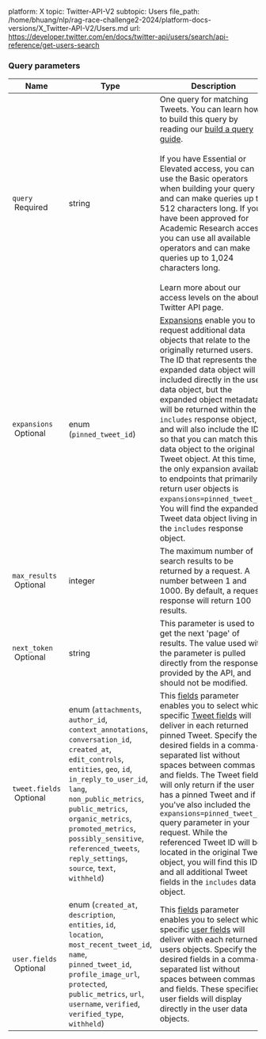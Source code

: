 platform: X
topic: Twitter-API-V2
subtopic: Users
file_path: /home/bhuang/nlp/rag-race-challenge2-2024/platform-docs-versions/X_Twitter-API-V2/Users.md
url: https://developer.twitter.com/en/docs/twitter-api/users/search/api-reference/get-users-search


### Query parameters

| Name | Type | Description |
| --- | --- | --- |
| `query`  <br> Required | string | One query for matching Tweets. You can learn how to build this query by reading our [build a query guide](https://developer.twitter.com/en/docs/twitter-api/tweets/search/integrate/build-a-query).  <br>  <br>If you have Essential or Elevated access, you can use the Basic operators when building your query and can make queries up to 512 characters long. If you have been approved for Academic Research access, you can use all available operators and can make queries up to 1,024 characters long.  <br>  <br>Learn more about our access levels on the about Twitter API page. |
| `expansions`  <br> Optional | enum (`pinned_tweet_id`) | [Expansions](https://developer.twitter.com/en/docs/twitter-api/expansions) enable you to request additional data objects that relate to the originally returned users. The ID that represents the expanded data object will be included directly in the user data object, but the expanded object metadata will be returned within the `includes` response object, and will also include the ID so that you can match this data object to the original Tweet object. At this time, the only expansion available to endpoints that primarily return user objects is `expansions=pinned_tweet_id`. You will find the expanded Tweet data object living in the `includes` response object. |
| `max_results`  <br> Optional | integer | The maximum number of search results to be returned by a request. A number between 1 and 1000. By default, a request response will return 100 results. |
| `next_token`  <br> Optional | string | This parameter is used to get the next 'page' of results. The value used with the parameter is pulled directly from the response provided by the API, and should not be modified. |
| `tweet.fields`  <br> Optional | enum (`attachments`, `author_id`, `context_annotations`, `conversation_id`, `created_at`, `edit_controls`, `entities`, `geo`, `id`, `in_reply_to_user_id`, `lang`, `non_public_metrics`, `public_metrics`, `organic_metrics`, `promoted_metrics`, `possibly_sensitive`, `referenced_tweets`, `reply_settings`, `source`, `text`, `withheld`) | This [fields](https://developer.twitter.com/en/docs/twitter-api/fields) parameter enables you to select which specific [Tweet fields](https://developer.twitter.com/en/docs/twitter-api/data-dictionary/object-model/tweet) will deliver in each returned pinned Tweet. Specify the desired fields in a comma-separated list without spaces between commas and fields. The Tweet fields will only return if the user has a pinned Tweet and if you've also included the `expansions=pinned_tweet_id` query parameter in your request. While the referenced Tweet ID will be located in the original Tweet object, you will find this ID and all additional Tweet fields in the `includes` data object. |
| `user.fields`  <br> Optional | enum (`created_at`, `description`, `entities`, `id`, `location`, `most_recent_tweet_id`, `name`, `pinned_tweet_id`, `profile_image_url`, `protected`, `public_metrics`, `url`, `username`, `verified`, `verified_type`, `withheld`) | This [fields](https://developer.twitter.com/en/docs/twitter-api/fields) parameter enables you to select which specific [user fields](https://developer.twitter.com/en/docs/twitter-api/data-dictionary/object-model/user) will deliver with each returned users objects. Specify the desired fields in a comma-separated list without spaces between commas and fields. These specified user fields will display directly in the user data objects. |